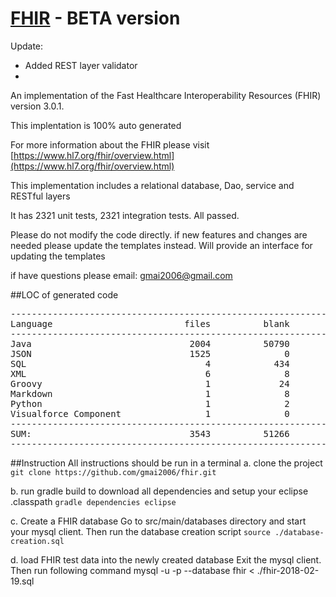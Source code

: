# [FHIR](www.FHIR.org) - BETA version
Update:
- Added REST layer validator
- 

An implementation of the Fast Healthcare Interoperability Resources (FHIR) version 3.0.1.

This implentation is 100% auto generated

For more information about the FHIR please visit [https://www.hl7.org/fhir/overview.html](https://www.hl7.org/fhir/overview.html)

This implementation includes a relational database, Dao, service and RESTful layers

It has 2321 unit tests, 2321 integration tests. All passed.

Please do not modify the code directly.  if new features and changes are needed please update the templates instead.
Will provide an interface for updating the templates

if have questions please email: gmai2006@gmail.com

##LOC of generated code
<pre>
-----------------------------------------------------------------------------------
Language                         files          blank        comment           code
-----------------------------------------------------------------------------------
Java                              2004          50790          97986         327274
JSON                              1525              0              0         314856
SQL                                  4            434           1725          19054
XML                                  6              8              6            910
Groovy                               1             24              5             57
Markdown                             1              8              0             27
Python                               1              2              0             21
Visualforce Component                1              0              0             11
-----------------------------------------------------------------------------------
SUM:                              3543          51266          99722         662210
-----------------------------------------------------------------------------------
</pre>

##Instruction
All instructions should be run in a terminal
a. clone the project
```git clone https://github.com/gmai2006/fhir.git```

b. run gradle build to download all dependencies and setup your eclipse .classpath
```gradle dependencies eclipse```

c. Create a FHIR database
Go to src/main/databases directory and start your mysql client.  Then run the database creation script
```source ./database-creation.sql```

d. load FHIR test data into the newly created database
Exit the mysql client.  Then run following command
mysql -u <sqluserid> -p --database fhir  < ./fhir-2018-02-19.sql

